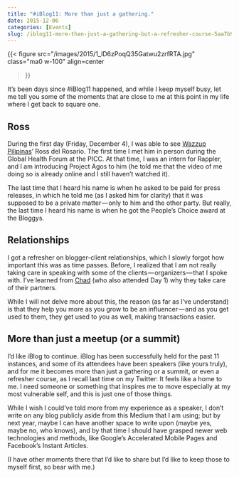 ```yaml
---
title: "#iBlog11: More than just a gathering."
date: 2015-12-06
categories: [Events]
slug: /iblog11-more-than-just-a-gathering-but-a-refresher-course-5aa7b910f642
---
```


{{< figure
  src="/images/2015/1_lD6zPoqQ35Gatwu2zrfRTA.jpg"
  class="ma0 w-100"
  align=center
>}}

It’s been days since #iBlog11 happened, and while I keep myself busy, let me tell you some of the moments that are close to me at this point in my life where I get back to square one.

## Ross

During the first day (Friday, December 4), I was able to see [Wazzup Pilipinas](http://wazzuppilipinas.com/)’ Ross del Rosario. The first time I met him in person during the Global Health Forum at the PICC. At that time, I was an intern for Rappler, and I am introducing Project Agos to him (he told me that the video of me doing so is already online and I still haven’t watched it).

The last time that I heard his name is when he asked to be paid for press releases, in which he told me (as I asked him for clarity) that it was supposed to be a private matter — only to him and the other party. But really, the last time I heard his name is when he got the People’s Choice award at the Bloggys.

## Relationships

I got a refresher on blogger-client relationships, which I slowly forgot how important this was as time passes. Before, I realized that I am not really taking care in speaking with some of the clients — organizers — that I spoke with. I’ve learned from [Chad](http://reimarufiles.com/) (who also attended Day 1) why they take care of their partners.

While I will not delve more about this, the reason (as far as I’ve understand) is that they help you more as you grow to be an influencer — and as you get used to them, they get used to you as well, making transactions easier.

## More than just a meetup (or a summit)

I’d like iBlog to continue. iBlog has been successfully held for the past 11 instances, and some of its attendees have been speakers (like yours truly), and for me it becomes more than just a gathering or a summit, or even a refresher course, as I recall last time on my Twitter: It feels like a home to me. I need someone or something that inspires me to move especially at my most vulnerable self, and this is just one of those things.

While I wish I could’ve told more from my experience as a speaker, I don’t write on any blog publicly aside from this Medium that I am using; but by next year, maybe I can have another space to write upon (maybe yes, maybe no, who knows), and by that time I should have grasped newer web technologies and methods, like Google’s Accelerated Mobile Pages and Facebook’s Instant Articles.

(I have other moments there that I’d like to share but I’d like to keep those to myself first, so bear with me.)
